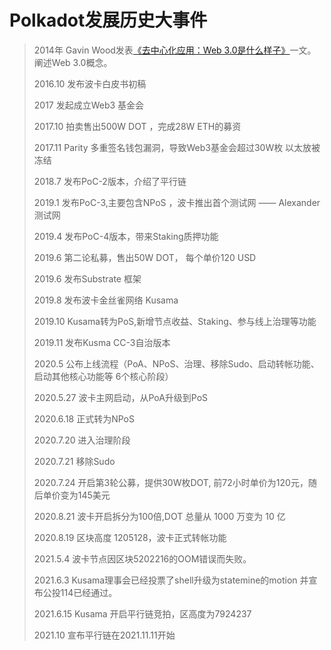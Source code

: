 # Polkadot发展历史大事件





> 2014年         Gavin Wood发表[《去中心化应用：Web 3.0是什么样子》](https://www.chainnews.com/articles/089394745130.htm)一文。阐述Web 3.0概念。
>
> 2016.10       发布波卡白皮书初稿
>
> 2017            发起成立Web3 基金会
>
> 2017.10       拍卖售出500W DOT ，完成28W ETH的募资
>
> 2017.11       Parity 多重签名钱包漏洞，导致Web3基金会超过30W枚 以太放被冻结
>
> 2018.7         发布PoC-2版本，介绍了平行链
>
> 2019.1         发布PoC-3,主要包含NPoS ，波卡推出首个测试网 —— Alexander 测试网
>
> 2019.4         发布PoC-4版本，带来Staking质押功能
>
> 2019.6          第二论私募，售出50W DOT， 每个单价120 USD
>
> 2019.6         发布Substrate 框架
>
> 2019.8         发布波卡金丝雀网络 Kusama
>
> 2019.10       Kusama转为PoS,新增节点收益、Staking、参与线上治理等功能
>
> 2019.11       发布Kusma CC-3自治版本
>
> 2020.5         公布上线流程（PoA、NPoS、治理、移除Sudo、启动转帐功能、启动其他核心功能等 6个核心阶段）
>
> 2020.5.27    波卡主网启动，从PoA升级到PoS
>
> 2020.6.18    正式转为NPoS 
>
> 2020.7.20    进入治理阶段
>
> 2020.7.21    移除Sudo
>
> 2020.7.24     开启第3轮公募，提供30W枚DOT, 前72小时单价为120元，随后单价变为145美元
>
> 2020.8.21    波卡开启拆分为100倍,DOT 总量从 1000 万变为 10 亿
>
> 2020.8.19    区块高度 1205128，波卡正式转帐功能
>
> 2021.5.4     波卡节点因区块5202216的OOM错误而失败。
>
> 2021.6.3      Kusama理事会已经投票了shell升级为statemine的motion 并宣布公投114已经通过。
>
> 2021.6.15    Kusama 开启平行链竞拍，区高度为7924237
>
> 2021.10      宣布平行链在2021.11.11开始


